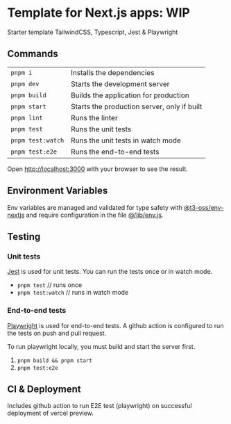 # Template for Next.js apps: WIP

Starter template TailwindCSS, Typescript, Jest & Playwright

## Commands

|                   |                                             |
| ----------------- | ------------------------------------------- |
| `pnpm i`          | Installs the dependencies                   |
| `pnpm dev`        | Starts the development server               |
| `pnpm build`      | Builds the application for production       |
| `pnpm start`      | Starts the production server, only if built |
| `pnpm lint`       | Runs the linter                             |
| `pnpm test`       | Runs the unit tests                         |
| `pnpm test:watch` | Runs the unit tests in watch mode           |
| `pnpm test:e2e`   | Runs the end-to-end tests                   |

Open [http://localhost:3000](http://localhost:3000) with your browser to see the result.

## Environment Variables

Env variables are managed and validated for type safety with [@t3-oss/env-nextjs](https://env.t3.gg/) and require configuration in the file [@/lib/env.js](src/lib/env.js).

## Testing

### Unit tests

[Jest](https://jestjs.io/) is used for unit tests.
You can run the tests once or in watch mode.

- `pnpm test` // runs once
- `pnpm test:watch` // runs in watch mode

### End-to-end tests

[Playwright](https://nextjs.org/docs/app/building-your-application/testing/playwright) is used for end-to-end tests.
A github action is configured to run the tests on push and pull request.

To run playwright locally, you must build and start the server first.

1. `pnpm build && pnpm start`
2. `pnpm test:e2e`

## CI & Deployment

Includes github action to run E2E test (playwright) on successful deployment of vercel preview.
